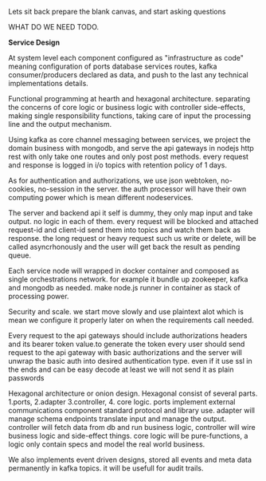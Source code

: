 
Lets sit back prepare the  blank canvas, and  start asking questions    

WHAT DO WE NEED TODO.  

**Service Design**   

 At system level each component configured as "infrastructure as code" meaning configuration of ports database services routes, kafka consumer/producers declared as data, and push to the last any technical implementations details.   


 Functional programming at hearth and hexagonal architecture. separating the concerns of core logic or business logic with controller side-effects, making single responsibility functions, taking care of input the processing line and the output mechanism.  


 Using kafka as core channel messaging between services, we project the domain business with mongodb, and serve the api gateways in nodejs http rest with only take one routes and only post post methods. every request and response is logged in i/o topics with retention policy of 1 days.  
 
 As for authentication and authorizations, we use json webtoken, no-cookies, no-session in the server. the auth processor will have their own computing power which is mean different nodeservices.   


 The server and backend api it self is dummy, they only map input and take output. no logic in each of them. every request will be blocked and attached request-id and client-id send them into topics and watch them back as response. the long request or heavy request such us write or delete, will be called asyncrhonously and the user will get back the result as pending queue.  


 Each service node will wrapped in docker container and composed as single orchestrations network. for example it bundle up zookeeper, kafka and mongodb as needed. make node.js runner in container as stack of processing power.  


 Security and scale. we start move slowly and use plaintext alot which is mean we configure it properly later on when the requirements call needed.   


 Every request to the api gateways should include authorizations headers and its bearer token value.to generate the token every user should send request to the api gateway with basic authorizations and the server will unwrap the basic auth into desired authentication type.  even if it use ssl in the ends and can be easy decode at least we will not send it as plain passwords   


 Hexagonal architecture or onion design. Hexagonal consist of several parts. 1.ports, 2.adapter 3.controller, 4. core logic. ports implement external communications component standard protocol and library use. adapter will manage schema endpoints translate input and manage the output. controller will fetch data from db and run business logic, controller will wire business logic and side-effect things. core logic will be pure-functions, a logic only contain specs and model the real world business.  


We also implements event driven designs, stored all events and meta data permanently in kafka topics. it will be usefull for audit trails.   








 
 
 
 
 
 
 
